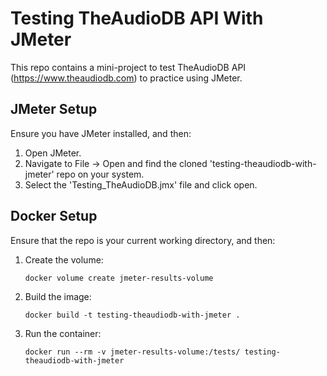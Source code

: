 # Testing TheAudioDB API With JMeter
This repo contains a mini-project to test TheAudioDB API (https://www.theaudiodb.com) to practice using JMeter.

## JMeter Setup
Ensure you have JMeter installed, and then:
1. Open JMeter.
2. Navigate to File -> Open and find the cloned 'testing-theaudiodb-with-jmeter' repo on your system.
3. Select the 'Testing_TheAudioDB.jmx' file and click open.

## Docker Setup
Ensure that the repo is your current working directory, and then:
1. Create the volume:
   ```
   docker volume create jmeter-results-volume
   ```
3. Build the image:
   ```
   docker build -t testing-theaudiodb-with-jmeter .
   ```
4. Run the container:
   ```
   docker run --rm -v jmeter-results-volume:/tests/ testing-theaudiodb-with-jmeter
   ```
